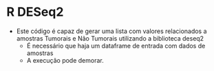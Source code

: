 # R DESeq2
  - Este código é capaz de gerar uma lista com valores relacionados a amostras Tumorais e Não Tumorais utilizando a biblioteca deseq2 
    - É necessário que haja um dataframe de entrada com dados de amostras 
    - A execução pode demorar.
